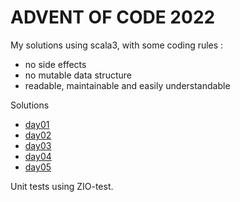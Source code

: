 # ADVENT OF CODE 2022
My solutions using scala3, with some coding rules :
- no side effects
- no mutable data structure
- readable, maintainable and easily understandable

Solutions
- [day01](src/test/scala/day01/Puzzle.scala)
- [day02](src/test/scala/day02/Puzzle.scala)
- [day03](src/test/scala/day03/Puzzle.scala)
- [day04](src/test/scala/day04/Puzzle.scala)
- [day05](src/test/scala/day05/Puzzle.scala)

Unit tests using ZIO-test.
